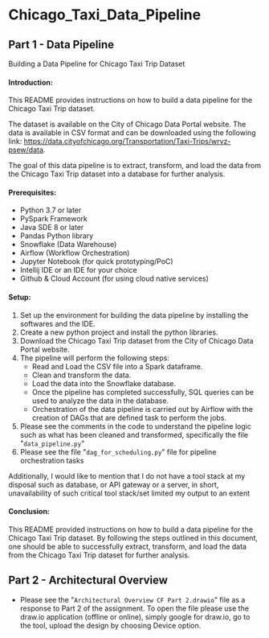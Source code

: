 
# Chicago_Taxi_Data_Pipeline

## Part 1 - Data Pipeline
Building a Data Pipeline for Chicago Taxi Trip Dataset

#### Introduction:

This README provides instructions on how to build a data pipeline for the Chicago Taxi Trip dataset.

The dataset is available on the City of Chicago Data Portal website. The data is available in CSV format and can be downloaded using the following link: https://data.cityofchicago.org/Transportation/Taxi-Trips/wrvz-psew/data.

The goal of this data pipeline is to extract, transform, and load the data from the Chicago Taxi Trip dataset into a database for further analysis.

#### Prerequisites:
- Python 3.7 or later 
- PySpark Framework 
- Java SDE 8 or later 
- Pandas Python library 
- Snowflake (Data Warehouse)
- Airflow (Workflow Orchestration)
- Jupyter Notebook (for quick prototyping/PoC)
- Intellij IDE or an IDE for your choice 
- Github & Cloud Account (for using cloud native services)

#### Setup:
1. Set up the environment for building the data pipeline by installing the softwares and the IDE.
2. Create a new python project and install the python libraries. 
3. Download the Chicago Taxi Trip dataset from the City of Chicago Data Portal website. 
4. The pipeline will perform the following steps:
   - Read and Load the CSV file into a Spark dataframe.
   - Clean and transform the data.
   - Load the data into the Snowflake database.
   - Once the pipeline has completed successfully, SQL queries can be used to analyze the data in the database.
   - Orchestration of the data pipeline is carried out by Airflow with the creation of DAGs that are defined task to perform the jobs.
5. Please see the comments in the code to understand the pipeline logic such as what has been cleaned and transformed, specifically the file "`data_pipeline.py`"
6. Please see the file "`dag_for_scheduling.py`" file for pipeline orchestration tasks

Additionally, I would like to mention that I do not have a tool stack at my disposal such as database, or API gateway or a server, in short, unavailability of such critical tool stack/set limited my output to an extent

#### Conclusion:
This README provided instructions on how to build a data pipeline for the Chicago Taxi Trip dataset. By following the steps outlined in this document, one should be able to successfully extract, transform, and load the data from the Chicago Taxi Trip dataset for further analysis.

## Part 2 - Architectural Overview
- Please see the "`Architectural Overview CF Part 2.drawio`" file as a response to Part 2 of the assignment. To open the file please use the draw.io application (offline or online), simply google for draw.io, go to the tool, upload the design by choosing Device option. 


